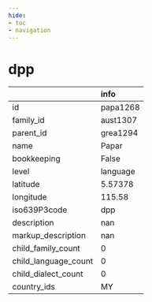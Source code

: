 ```yaml
---
hide:
- toc
- navigation
---
```

# dpp
|                      | info     |
|:---------------------|:---------|
| id                   | papa1268 |
| family_id            | aust1307 |
| parent_id            | grea1294 |
| name                 | Papar    |
| bookkeeping          | False    |
| level                | language |
| latitude             | 5.57378  |
| longitude            | 115.58   |
| iso639P3code         | dpp      |
| description          | nan      |
| markup_description   | nan      |
| child_family_count   | 0        |
| child_language_count | 0        |
| child_dialect_count  | 0        |
| country_ids          | MY       |